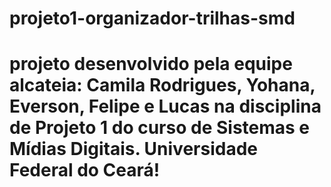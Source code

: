 # projeto1-organizador-trilhas-smd

# projeto desenvolvido pela equipe alcateia: Camila Rodrigues, Yohana, Everson, Felipe e Lucas na disciplina de Projeto 1 do curso de Sistemas e Mídias Digitais. Universidade Federal do Ceará!
